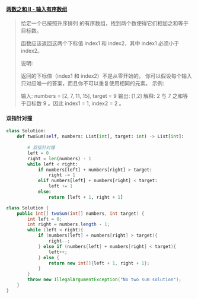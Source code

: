 #### [两数之和 II - 输入有序数组](https://leetcode-cn.com/problems/two-sum-ii-input-array-is-sorted/)

> 给定一个已按照升序排列 的有序数组，找到两个数使得它们相加之和等于目标数。
>
> 函数应该返回这两个下标值 index1 和 index2，其中 index1 必须小于 index2。
>
> 说明:
>
> 返回的下标值（index1 和 index2）不是从零开始的。
> 你可以假设每个输入只对应唯一的答案，而且你不可以重复使用相同的元素。
> 示例:
>
> 输入: numbers = [2, 7, 11, 15], target = 9
> 输出: [1,2]
> 解释: 2 与 7 之和等于目标数 9 。因此 index1 = 1, index2 = 2 。

#### 双指针对撞

```python
class Solution:
    def twoSum(self, numbers: List[int], target: int) -> List[int]:
        
        # 双指针对撞
        left = 0
        right = len(numbers) - 1
        while left < right:
            if numbers[left] + numbers[right] > target:
                right -= 1
            elif numbers[left] + numbers[right] < target:
                left += 1
            else:
                return [left + 1, right + 1]
```

```java
class Solution {
    public int[] twoSum(int[] numbers, int target) {
        int left = 0;
        int right = numbers.length - 1;
        while (left < right){
            if (numbers[left] + numbers[right] > target){
                right--;
            } else if (numbers[left] + numbers[right] < target){
                left++;
            } else {
                return new int[]{left + 1, right + 1};
            }
        }
        throw new IllegalArgumentException("No two sum solution");
    }
}
```

